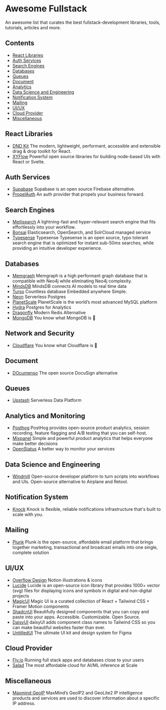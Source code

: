 # Awesome Fullstack
An awesome list that curates the best fullstack-development libraries, tools, tutorials, articles and more.

## Contents
- [React Libraries](#react-libraies)
- [Auth Services](#auth-services)
- [Search Engines](#search-engines)
- [Databases](#databases)
- [Queues](#queues)
- [Document](#document)
- [Analytics](#analytics-and-monitoring)
- [Data Science and Engineering](#data-science-and-engineering)
- [Notification System](#notification-system)
- [Mailing](#mailing)
- [UI/UX](#uiux)
- [Cloud Provider](#cloud-provider)
- [Miscellaneous](#miscellaneous)

## React Libraries

- [DND Kit](https://github.com/clauderic/dnd-kit) The modern, lightweight, performant, accessible and extensible drag & drop toolkit for React.
- [XYFlow](https://github.com/xyflow/xyflow) Powerful open source libraries for building node-based UIs with React or Svelte.

## Auth Services

- [Supabase](https://supabase.com/) Supabase is an open source Firebase alternative.
- [PropelAuth](https://www.propelauth.com/) An auth provider that propels your business forward.

## Search Engines

- [Meilisearch](https://www.meilisearch.com/) A lightning-fast and hyper-relevant search engine that fits effortlessly into your workflow.
- [Bonsai](https://bonsai.io/) Elasticsearch, OpenSearch, and SolrCloud managed service
- [Typesense](https://typesense.org/) Typesense Typesense is an open source, typo tolerant search engine that is optimized for instant sub-50ms searches, while providing an intuitive developer experience.

## Databases

- [Memgraph](https://memgraph.com/) Memgraph is a high performant graph database that is compatible with Neo4j while eliminating Neo4j complexity.
- [MindsDB](https://github.com/mindsdb/mindsdb) MindsDB connects AI models to real time data
- [Turso](https://turso.tech/) Countless database Embedded anywhere Simple.
- [Neon](https://neon.tech/) Serverless Postgres
- [PlanetScale](https://planetscale.com/) PlanetScale is the world’s most advanced MySQL platform
- [Hydra](https://www.hydra.so/) Postgres for Analytics
- [Dragonfly](https://www.dragonflydb.io/) Modern Redis Alternative
- [MongoDB](https://www.mongodb.com/) You know what MongoDB is 😬

## Network and Security
- [Cloudflare](https://www.cloudflare.com/) You know what Cloudflare is 😬

## Document
- [DOcumenso](https://documenso.com/) The open source DocuSign alternative

## Queues
- [Upstash](https://upstash.com/) Serverless Data Platform

## Analytics and Monitoring
- [Posthog](https://github.com/PostHog/posthog) PostHog provides open-source product analytics, session recording, feature flagging and A/B testing that you can self-host.
- [Mixpanel](https://mixpanel.com/) Simple and powerful product analytics that helps everyone make better decisions
- [OpenStatus](https://www.openstatus.dev/) A better way to monitor your services

## Data Science and Engineering
- [Windmill](https://github.com/windmill-labs/windmill) Open-source developer platform to turn scripts into workflows and UIs. Open-source alternative to Airplane and Retool.

## Notification System
- [Knock](https://knock.app/) Knock is flexible, reliable notifications infrastructure that's built to scale with you.

## Mailing
- [Plunk](https://www.useplunk.com/) Plunk is the open-source, affordable email platform that brings together marketing, transactional and broadcast emails into one single, complete solution

## UI/UX
- [Overflow Design](https://www.overflow.design/index.html) Notion illustrations & icons
- [Lucide](https://lucide.dev/) Lucide is an open-source icon library that provides 1000+ vector (svg) files for displaying icons and symbols in digital and non-digital projects
- [MagicUI](https://magicui.design/) Magic UI is a curated collection of React + Tailwind CSS + Framer Motion components
- [ShadcnUI](https://ui.shadcn.com/) Beautifully designed components that you can copy and paste into your apps. Accessible. Customizable. Open Source.
- [DaisyUI](https://daisyui.com/) daisyUI adds component class names to Tailwind CSS so you can make beautiful websites faster than ever.
- [UntitledUI](https://www.untitledui.com/) The ultimate UI kit and design system for Figma

## Cloud Provider
- [Fly.io](https://fly.io) Running full stack apps and databases close to your users
- [Salad](https://salad.com/) The most affordable cloud for AI/ML inference at Scale

## Miscellaneous
- [Maxmind GeoIP](https://dev.maxmind.com/geoip) MaxMind’s GeoIP2 and GeoLite2 IP intelligence products and services are used to discover information about a specific IP address.
